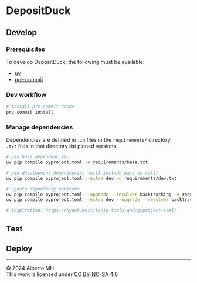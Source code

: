 # DepositDuck

## Develop

### Prerequisites

To develop DepositDuck, the following must be available:

- [uv](https://github.com/astral-sh/uv)
- [pre-commit](https://pre-commit.com/)

### Dev workflow

```sh
# install pre-commit hooks
pre-commit install
```

### Manage dependencies

Dependencies are defined in `.in` files in the `requirements/` directory.  
`.txt` files in that directory list pinned versions.

```sh
# pin base dependencies
uv pip compile pyproject.toml -o requirements/base.txt

# pin development dependencies (will include base as well)
uv pip compile pyproject.toml --extra dev -o requirements/dev.txt

# update dependency versions
uv pip compile pyproject.toml --upgrade --resolver backtracking -o requirements/base.txt
uv pip compile pyproject.toml --extra dev --upgrade --resolver backtracking -o requirements/dev.txt

# inspiration: https://hynek.me/til/pip-tools-and-pyproject-toml/
```

## Test

## Deploy

---
&copy; 2024 Alberto MH  
This work is licensed under [CC BY-NC-SA 4.0](https://creativecommons.org/licenses/by-nc-sa/4.0/)
